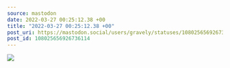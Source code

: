 ```yaml
---
source: mastodon
date: 2022-03-27 00:25:12.38 +00
title: "2022-03-27 00:25:12.38 +00"
post_uri: https://mastodon.social/users/gravely/statuses/108025656926736114
post_id: 108025656926736114
---
```




![](/images/108025656863836193.jpg)

